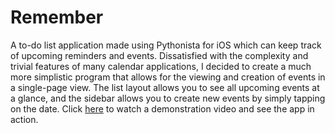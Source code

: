 # Remember
A to-do list application made using Pythonista for iOS which can keep track of upcoming reminders and events. Dissatisfied with the complexity and trivial features of many calendar applications, I decided to create a much more simplistic program that allows for the viewing and creation of events in a single-page view. The list layout allows you to see all upcoming events at a glance, and the sidebar allows you to create new events by simply tapping on the date. Click [here](https://youtu.be/W2Ua6q78pWw) to watch a demonstration video and see the app in action.

